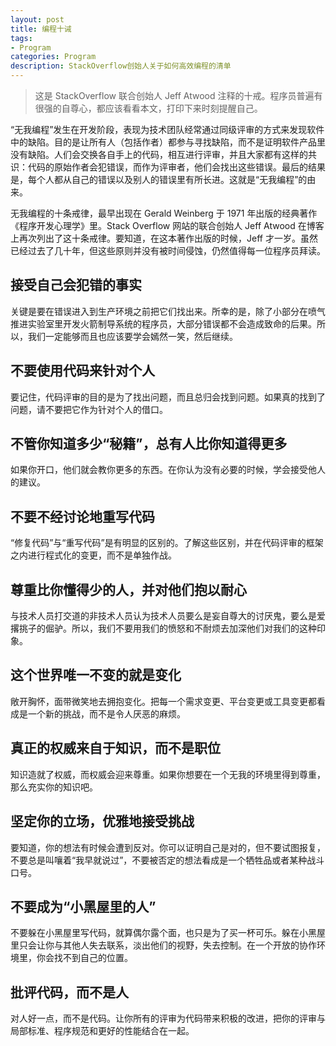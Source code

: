 ```yaml
---
layout: post
title: 编程十诫
tags:
- Program
categories: Program
description: StackOverflow创始人关于如何高效编程的清单
---
```



>这是 StackOverflow 联合创始人 Jeff Atwood 注释的十戒。程序员普遍有很强的自尊心，都应该看看本文，打印下来时刻提醒自己。

“无我编程”发生在开发阶段，表现为技术团队经常通过同级评审的方式来发现软件中的缺陷。目的是让所有人（包括作者）都参与寻找缺陷，而不是证明软件产品里没有缺陷。人们会交换各自手上的代码，相互进行评审，并且大家都有这样的共识：代码的原始作者会犯错误，而作为评审者，他们会找出这些错误。最后的结果是，每个人都从自己的错误以及别人的错误里有所长进。这就是“无我编程”的由来。

无我编程的十条戒律，最早出现在 Gerald Weinberg 于 1971 年出版的经典著作《程序开发心理学》里。Stack Overflow 网站的联合创始人 Jeff Atwood 在博客上再次列出了这十条戒律。要知道，在这本著作出版的时候，Jeff 才一岁。虽然已经过去了几十年，但这些原则并没有被时间侵蚀，仍然值得每一位程序员拜读。


## 接受自己会犯错的事实

关键是要在错误进入到生产环境之前把它们找出来。所幸的是，除了小部分在喷气推进实验室里开发火箭制导系统的程序员，大部分错误都不会造成致命的后果。所以，我们一定能够而且也应该要学会嫣然一笑，然后继续。

## 不要使用代码来针对个人

要记住，代码评审的目的是为了找出问题，而且总归会找到问题。如果真的找到了问题，请不要把它作为针对个人的借口。

## 不管你知道多少“秘籍”，总有人比你知道得更多

如果你开口，他们就会教你更多的东西。在你认为没有必要的时候，学会接受他人的建议。

## 不要不经讨论地重写代码

“修复代码”与“重写代码”是有明显的区别的。了解这些区别，并在代码评审的框架之内进行程式化的变更，而不是单独作战。

## 尊重比你懂得少的人，并对他们抱以耐心

与技术人员打交道的非技术人员认为技术人员要么是妄自尊大的讨厌鬼，要么是爱撂挑子的倔驴。所以，我们不要用我们的愤怒和不耐烦去加深他们对我们的这种印象。

## 这个世界唯一不变的就是变化

敞开胸怀，面带微笑地去拥抱变化。把每一个需求变更、平台变更或工具变更都看成是一个新的挑战，而不是令人厌恶的麻烦。

## 真正的权威来自于知识，而不是职位

知识造就了权威，而权威会迎来尊重。如果你想要在一个无我的环境里得到尊重，那么充实你的知识吧。

## 坚定你的立场，优雅地接受挑战

要知道，你的想法有时候会遭到反对。你可以证明自己是对的，但不要试图报复，不要总是叫嚷着“我早就说过”，不要被否定的想法看成是一个牺牲品或者某种战斗口号。

## 不要成为“小黑屋里的人”

不要躲在小黑屋里写代码，就算偶尔露个面，也只是为了买一杯可乐。躲在小黑屋里只会让你与其他人失去联系，淡出他们的视野，失去控制。在一个开放的协作环境里，你会找不到自己的位置。

## 批评代码，而不是人

对人好一点，而不是代码。让你所有的评审为代码带来积极的改进，把你的评审与局部标准、程序规范和更好的性能结合在一起。




